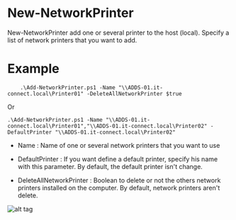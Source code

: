 # New-NetworkPrinter

New-NetworkPrinter add one or several printer to the host (local). Specify a list of network printers that you want to add.

# Example

```
    .\Add-NetworkPrinter.ps1 -Name "\\ADDS-01.it-connect.local\Printer01" -DeleteAllNetworkPrinter $true
```

Or

```
.\Add-NetworkPrinter.ps1 -Name "\\ADDS-01.it-connect.local\Printer01","\\ADDS-01.it-connect.local\Printer02" -DefaultPrinter "\\ADDS-01.it-connect.local\Printer02"
```

- Name : Name of one or several network printers that you want to use

- DefaultPrinter : If you want define a default printer, specify his name with this parameter. By default, the default printer isn't change.

- DeleteAllNetworkPrinter : Boolean to delete or not the others network printers installed on the computer. By default, network printers aren't delete.

![alt tag](https://github.com/florianburnel/PowerShell/blob/master/SYSTEM-New-NetworkPrinter/Images/New-NetworkPrinter-Example.png?raw=true)